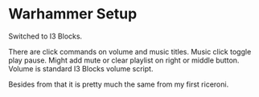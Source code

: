 # Warhammer Setup

Switched to I3 Blocks.

There are click commands on volume and music titles.
Music click toggle play pause. Might add mute or clear playlist on right or middle button.
Volume is standard I3 Blocks volume script. 



Besides from that it is pretty much the same from my first riceroni. 
